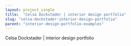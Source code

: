 ```yaml
---
layout: project_single
title:  "Celsa Dockstader | interior design portfolio"
slug: "celsa-dockstader-interior-design-portfolio"
parent: "interior-design-portfolio-examples"
---
```

Celsa Dockstader | interior design portfolio